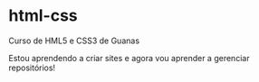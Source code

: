 # html-css
 Curso de HML5 e CSS3 de Guanas

Estou aprendendo a criar sites e agora vou aprender a gerenciar repositórios!
